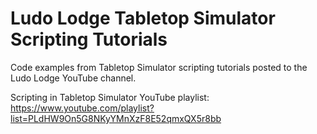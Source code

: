 # Ludo Lodge Tabletop Simulator Scripting Tutorials
Code examples from Tabletop Simulator scripting tutorials posted to the Ludo Lodge YouTube channel.

Scripting in Tabletop Simulator YouTube playlist: https://www.youtube.com/playlist?list=PLdHW9On5G8NKyYMnXzF8E52qmxQX5r8bb
